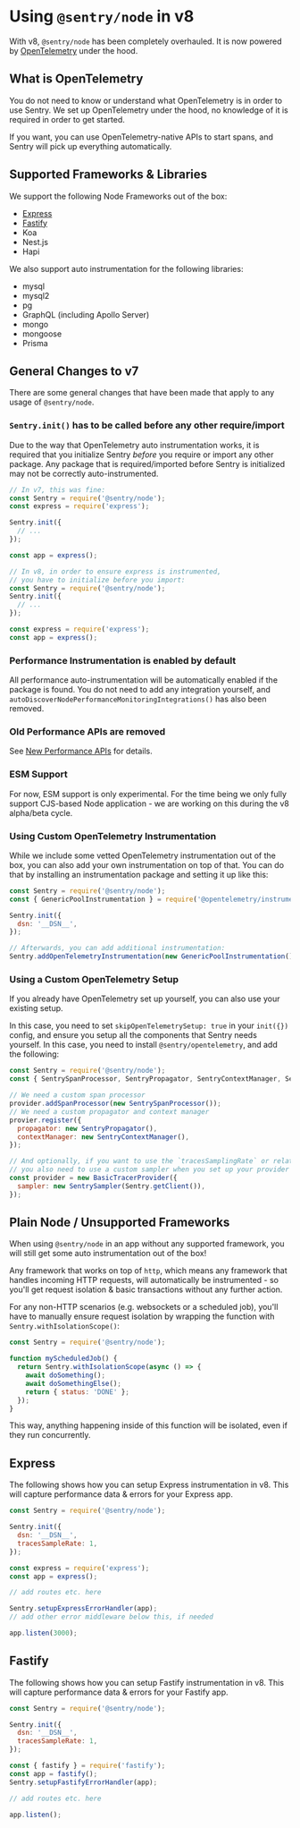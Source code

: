 # Using `@sentry/node` in v8

With v8, `@sentry/node` has been completely overhauled. It is now powered by [OpenTelemetry](https://opentelemetry.io/)
under the hood.

## What is OpenTelemetry

You do not need to know or understand what OpenTelemetry is in order to use Sentry. We set up OpenTelemetry under the
hood, no knowledge of it is required in order to get started.

If you want, you can use OpenTelemetry-native APIs to start spans, and Sentry will pick up everything automatically.

## Supported Frameworks & Libraries

We support the following Node Frameworks out of the box:

- [Express](#express)
- [Fastify](#fastify)
- Koa
- Nest.js
- Hapi

We also support auto instrumentation for the following libraries:

- mysql
- mysql2
- pg
- GraphQL (including Apollo Server)
- mongo
- mongoose
- Prisma

## General Changes to v7

There are some general changes that have been made that apply to any usage of `@sentry/node`.

### `Sentry.init()` has to be called before any other require/import

Due to the way that OpenTelemetry auto instrumentation works, it is required that you initialize Sentry _before_ you
require or import any other package. Any package that is required/imported before Sentry is initialized may not be
correctly auto-instrumented.

```js
// In v7, this was fine:
const Sentry = require('@sentry/node');
const express = require('express');

Sentry.init({
  // ...
});

const app = express();
```

```js
// In v8, in order to ensure express is instrumented,
// you have to initialize before you import:
const Sentry = require('@sentry/node');
Sentry.init({
  // ...
});

const express = require('express');
const app = express();
```

### Performance Instrumentation is enabled by default

All performance auto-instrumentation will be automatically enabled if the package is found. You do not need to add any
integration yourself, and `autoDiscoverNodePerformanceMonitoringIntegrations()` has also been removed.

### Old Performance APIs are removed

See [New Performance APIs](./v8-new-performance-apis.md) for details.

### ESM Support

For now, ESM support is only experimental. For the time being we only fully support CJS-based Node application - we are
working on this during the v8 alpha/beta cycle.

### Using Custom OpenTelemetry Instrumentation

While we include some vetted OpenTelemetry instrumentation out of the box, you can also add your own instrumentation on
top of that. You can do that by installing an instrumentation package and setting it up like this:

```js
const Sentry = require('@sentry/node');
const { GenericPoolInstrumentation } = require('@opentelemetry/instrumentation-generic-pool');

Sentry.init({
  dsn: '__DSN__',
});

// Afterwards, you can add additional instrumentation:
Sentry.addOpenTelemetryInstrumentation(new GenericPoolInstrumentation());
```

### Using a Custom OpenTelemetry Setup

If you already have OpenTelemetry set up yourself, you can also use your existing setup.

In this case, you need to set `skipOpenTelemetrySetup: true` in your `init({})` config, and ensure you setup all the
components that Sentry needs yourself. In this case, you need to install `@sentry/opentelemetry`, and add the following:

```js
const Sentry = require('@sentry/node');
const { SentrySpanProcessor, SentryPropagator, SentryContextManager, SentrySampler } = require('@sentry/opentelemetry');

// We need a custom span processor
provider.addSpanProcessor(new SentrySpanProcessor());
// We need a custom propagator and context manager
provier.register({
  propagator: new SentryPropagator(),
  contextManager: new SentryContextManager(),
});

// And optionally, if you want to use the `tracesSamplingRate` or related options from Sentry,
// you also need to use a custom sampler when you set up your provider
const provider = new BasicTracerProvider({
  sampler: new SentrySampler(Sentry.getClient()),
});
```

## Plain Node / Unsupported Frameworks

When using `@sentry/node` in an app without any supported framework, you will still get some auto instrumentation out of
the box!

Any framework that works on top of `http`, which means any framework that handles incoming HTTP requests, will
automatically be instrumented - so you'll get request isolation & basic transactions without any further action.

For any non-HTTP scenarios (e.g. websockets or a scheduled job), you'll have to manually ensure request isolation by
wrapping the function with `Sentry.withIsolationScope()`:

```js
const Sentry = require('@sentry/node');

function myScheduledJob() {
  return Sentry.withIsolationScope(async () => {
    await doSomething();
    await doSomethingElse();
    return { status: 'DONE' };
  });
}
```

This way, anything happening inside of this function will be isolated, even if they run concurrently.

## Express

The following shows how you can setup Express instrumentation in v8. This will capture performance data & errors for
your Express app.

```js
const Sentry = require('@sentry/node');

Sentry.init({
  dsn: '__DSN__',
  tracesSampleRate: 1,
});

const express = require('express');
const app = express();

// add routes etc. here

Sentry.setupExpressErrorHandler(app);
// add other error middleware below this, if needed

app.listen(3000);
```

## Fastify

The following shows how you can setup Fastify instrumentation in v8. This will capture performance data & errors for
your Fastify app.

```js
const Sentry = require('@sentry/node');

Sentry.init({
  dsn: '__DSN__',
  tracesSampleRate: 1,
});

const { fastify } = require('fastify');
const app = fastify();
Sentry.setupFastifyErrorHandler(app);

// add routes etc. here

app.listen();
```
